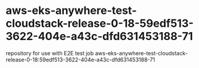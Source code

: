 # aws-eks-anywhere-test-cloudstack-release-0-18-59edf513-3622-404e-a43c-dfd631453188-71
repository for use with E2E test job aws-eks-anywhere-test-cloudstack-release-0-18:59edf513-3622-404e-a43c-dfd631453188-71
